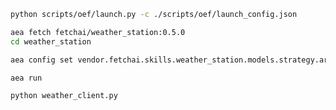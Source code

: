 ``` bash
python scripts/oef/launch.py -c ./scripts/oef/launch_config.json
```
``` bash
aea fetch fetchai/weather_station:0.5.0
cd weather_station
```
``` bash
aea config set vendor.fetchai.skills.weather_station.models.strategy.args.is_ledger_tx False --type bool
```
``` bash
aea run
```
``` bash
python weather_client.py
```
